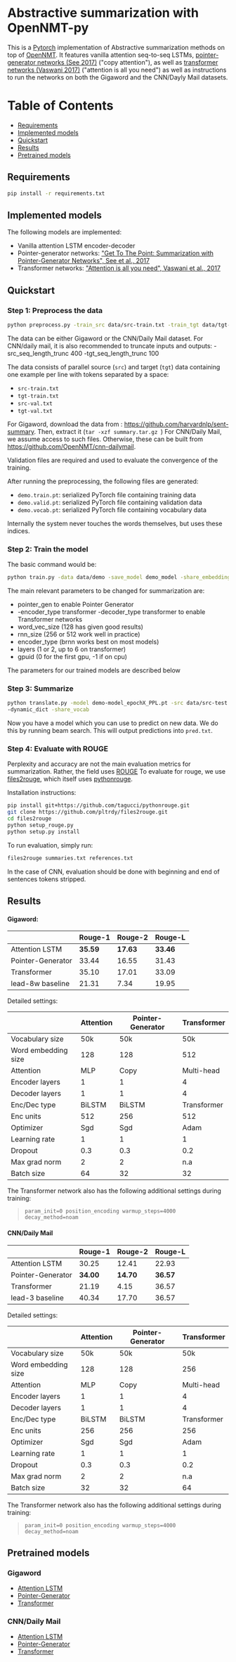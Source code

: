 # Abstractive summarization with OpenNMT-py

This is a [Pytorch](https://github.com/pytorch/pytorch)
implementation of Abstractive summarization methods on top
of [OpenNMT](https://github.com/OpenNMT/OpenNMT). It features vanilla attention seq-to-seq LSTMs,
[pointer-generator networks (See 2017)](https://arxiv.org/abs/1704.04368) ("copy attention"),
as well as [transformer networks  (Vaswani 2017)](https://arxiv.org/pdf/1706.03762.pdf)  ("attention is all you need")
as well as instructions to run the networks on both the Gigaword and the CNN/Dayly Mail datasets.


Table of Contents
=================

  * [Requirements](#requirements)
  * [Implemented models](#implemented-models)
  * [Quickstart](#quickstart)
  * [Results](#results)
  * [Pretrained models](#pretrained-models)

## Requirements

```bash
pip install -r requirements.txt
```

## Implemented models

The following models are implemented:

- Vanilla attention LSTM encoder-decoder
- Pointer-generator networks: ["Get To The Point: Summarization with Pointer-Generator Networks",
  See et al., 2017](http://arxiv.org/abs/1704.04368)
- Transformer networks: ["Attention is all you need", Vaswani et al., 2017](https://arxiv.org/pdf/1706.03762)

## Quickstart

### Step 1: Preprocess the data

```bash
python preprocess.py -train_src data/src-train.txt -train_tgt data/tgt-train.txt -valid_src data/src-val.txt -valid_tgt data/tgt-val.txt -save_data data/demo -share_vocab -dynamic_dict -src_vocab_size 50000
```

The data can be either Gigaword or the CNN/Daily Mail dataset. For CNN/daily mail, it is also recommended to truncate inputs and outputs: -src_seq_length_trunc 400 -tgt_seq_length_trunc 100

The data consists of parallel source (`src`) and target (`tgt`) data containing one example per line with tokens separated by a space:

* `src-train.txt`
* `tgt-train.txt`
* `src-val.txt`
* `tgt-val.txt`

For Gigaword, download the data from : https://github.com/harvardnlp/sent-summary. Then, extract it (```tar -xzf summary.tar.gz ```)
For CNN/Daily Mail, we assume access to such files. Otherwise, these can be built from https://github.com/OpenNMT/cnn-dailymail.

Validation files are required and used to evaluate the convergence of the training.

After running the preprocessing, the following files are generated:

* `demo.train.pt`: serialized PyTorch file containing training data
* `demo.valid.pt`: serialized PyTorch file containing validation data
* `demo.vocab.pt`: serialized PyTorch file containing vocabulary data


Internally the system never touches the words themselves, but uses these indices.

### Step 2: Train the model

The basic command would be:

```bash
python train.py -data data/demo -save_model demo_model -share_embeddings
```

The main relevant parameters to be changed for summarization are:

* pointer\_gen to enable Pointer Generator
* -encoder_type transformer -decoder_type transformer to enable Transformer networks
* word\_vec\_size (128 has given good results)
* rnn\_size (256 or 512 work well in practice)
* encoder\_type (brnn works best on most models)
* layers (1 or 2, up to 6 on transformer)
* gpuid (0 for the first gpu, -1 if on cpu)

The parameters for our trained models are described below

### Step 3: Summarize

```bash
python translate.py -model demo-model_epochX_PPL.pt -src data/src-test.txt -o output_pred.txt -beam_size 10
-dynamic_dict -share_vocab
```

Now you have a model which you can use to predict on new data. We do this by running beam search. This will output predictions into `pred.txt`.

### Step 4: Evaluate with ROUGE

Perplexity and accuracy are not the main evaluation metrics for summarization. Rather, the field uses
[ROUGE](https://en.wikipedia.org/wiki/ROUGE_(metric))
To evaluate for rouge, we use [files2rouge](https://github.com/pltrdy/files2rouge), which itself uses
[pythonrouge](https://github.com/tagucci/pythonrouge).

Installation instructions:

```bash
pip install git+https://github.com/tagucci/pythonrouge.git
git clone https://github.com/pltrdy/files2rouge.git
cd files2rouge
python setup_rouge.py
python setup.py install
```

To run evaluation, simply run:
```bash
files2rouge summaries.txt references.txt
```
In the case of CNN, evaluation should be done with beginning and end of sentences tokens stripped.


## Results

#### Gigaword:
|   | Rouge-1  | Rouge-2   | Rouge-L   |
|---|---|---|---|
| Attention LSTM | **35.59** | **17.63** | **33.46** |
| Pointer-Generator | 33.44  | 16.55  | 31.43 |
| Transformer | 35.10  | 17.01  | 33.09 |
| lead-8w baseline  | 21.31  | 7.34 | 19.95  |

Detailed settings:

|   | Attention | Pointer-Generator | Transformer |
|---|---|---|---|
| Vocabulary size| 50k | 50k | 50k |
| Word embedding size | 128  | 128 | 512 |
| Attention | MLP  | Copy  | Multi-head |
| Encoder layers | 1 | 1 | 4 |
| Decoder layers | 1 | 1 | 4 |
| Enc/Dec type | BiLSTM | BiLSTM | Transformer |
| Enc units | 512 | 256 | 512 |
| Optimizer | Sgd | Sgd | Adam |
| Learning rate | 1 | 1 | 1 |
| Dropout | 0.3 | 0.3 | 0.2 |
| Max grad norm | 2 | 2 | n.a |
| Batch size | 64 | 32 | 32 |

The Transformer network also has the following additional settings during training:
> `param_init=0 position_encoding warmup_steps=4000 decay_method=noam`

#### CNN/Daily Mail

|   | Rouge-1  | Rouge-2   | Rouge-L   |
|---|---|---|---|
| Attention LSTM | 30.25 | 12.41 | 22.93 |
| Pointer-Generator | **34.00**  | **14.70**  | **36.57** |
| Transformer | 21.19  | 4.15  | 36.57 |
| lead-3 baseline  | 40.34 | 17.70 | 36.57  |

Detailed settings:

|   | Attention | Pointer-Generator | Transformer |
|---|---|---|---|
| Vocabulary size| 50k | 50k | 50k |
| Word embedding size | 128  | 128 | 256 |
| Attention | MLP  | Copy  | Multi-head |
| Encoder layers | 1 | 1 | 4 |
| Decoder layers | 1 | 1 | 4 |
| Enc/Dec type | BiLSTM | BiLSTM | Transformer |
| Enc units | 256 | 256 | 256 |
| Optimizer | Sgd | Sgd | Adam |
| Learning rate | 1 | 1 | 1 |
| Dropout | 0.3 | 0.3 | 0.2 |
| Max grad norm | 2 | 2 | n.a |
| Batch size | 32 | 32 | 64 |

The Transformer network also has the following additional settings during training:
> `param_init=0 position_encoding warmup_steps=4000 decay_method=noam`


## Pretrained models

### Gigaword

* [Attention LSTM](https://drive.google.com/file/d/1PFrcrn_9HN-Ww0nFaZL3WDzIyhZ73P6w/view?usp=sharing)
* [Pointer-Generator](https://drive.google.com/file/d/1Wlmnpdx7dmoG49YpCfODtAt5fgm7K_dg/view?usp=sharing)
* [Transformer](https://drive.google.com/file/d/1NHobKlg3JlPpltg9KJfcPliwOtCgiwRc/view?usp=sharing)

### CNN/Daily Mail

* [Attention LSTM](https://drive.google.com/file/d/1PHWH20LsoKyUiPq4xnWu7SF1o72Frouu/view?usp=sharing)
* [Pointer-Generator](https://drive.google.com/file/d/1pS5G9_Usb_GueKMQYyAUH0j0Pk_hAQHZ/view?usp=sharing)
* [Transformer](https://drive.google.com/file/d/18C6RwEm87KSNkhvu58caF41-Kg-dtAMJ/view?usp=sharing)
